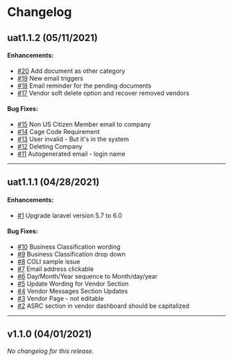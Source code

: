 # Changelog

## uat1.1.2 (05/11/2021)

#### Enhancements:

- [#20](https://docs.zoho.com/sheet/open/ahzhoa0c2fa8f734248abbf1b16d11ae9c5d0?sheet=Sheet1&range=B21) Add document as other category
- [#19](https://docs.zoho.com/sheet/open/ahzhoa0c2fa8f734248abbf1b16d11ae9c5d0?sheet=Sheet1&range=B20) New email triggers
- [#18](https://docs.zoho.com/sheet/open/ahzhoa0c2fa8f734248abbf1b16d11ae9c5d0?sheet=Sheet1&range=B19) Email reminder for the pending documents
- [#17](https://docs.zoho.com/sheet/open/ahzhoa0c2fa8f734248abbf1b16d11ae9c5d0?sheet=Sheet1&range=B18) Vendor soft delete option and recover removed vendors

#### Bug Fixes:

- [#15](https://docs.zoho.com/sheet/open/ahzhoa0c2fa8f734248abbf1b16d11ae9c5d0?sheet=Sheet1&range=B16) Non US Citizen Member email to company
- [#14](https://docs.zoho.com/sheet/open/ahzhoa0c2fa8f734248abbf1b16d11ae9c5d0?sheet=Sheet1&range=B15) Cage Code Requirement
- [#13](https://docs.zoho.com/sheet/open/ahzhoa0c2fa8f734248abbf1b16d11ae9c5d0?sheet=Sheet1&range=B14) User invalid - But it's in the system
- [#12](https://docs.zoho.com/sheet/open/ahzhoa0c2fa8f734248abbf1b16d11ae9c5d0?sheet=Sheet1&range=B13) Deleting Company
- [#11](https://docs.zoho.com/sheet/open/ahzhoa0c2fa8f734248abbf1b16d11ae9c5d0?sheet=Sheet1&range=B12) Autogenerated email - login name

---

## uat1.1.1 (04/28/2021)

#### Enhancements:

- [#1](#) Upgrade laravel version 5.7 to 6.0

#### Bug Fixes:

- [#10](https://docs.zoho.com/sheet/open/ahzhoa0c2fa8f734248abbf1b16d11ae9c5d0?sheet=Sheet1&range=B11) Business Classification wording
- [#9](https://docs.zoho.com/sheet/open/ahzhoa0c2fa8f734248abbf1b16d11ae9c5d0?sheet=Sheet1&range=B10) Business Classification drop down
- [#8](https://docs.zoho.com/sheet/open/ahzhoa0c2fa8f734248abbf1b16d11ae9c5d0?sheet=Sheet1&range=B9) COLI sample issue
- [#7](https://docs.zoho.com/sheet/open/ahzhoa0c2fa8f734248abbf1b16d11ae9c5d0?sheet=Sheet1&range=B8) Email address clickable
- [#6](https://docs.zoho.com/sheet/open/ahzhoa0c2fa8f734248abbf1b16d11ae9c5d0?sheet=Sheet1&range=B7) Day/Month/Year sequence to Month/day/year
- [#5](https://docs.zoho.com/sheet/open/ahzhoa0c2fa8f734248abbf1b16d11ae9c5d0?sheet=Sheet1&range=B6) Update Wording for Vendor Section
- [#4](https://docs.zoho.com/sheet/open/ahzhoa0c2fa8f734248abbf1b16d11ae9c5d0?sheet=Sheet1&range=B5) Vendor Messages Section Updates
- [#3](https://docs.zoho.com/sheet/open/ahzhoa0c2fa8f734248abbf1b16d11ae9c5d0?sheet=Sheet1&range=B4) Vendor Page - not editable
- [#2](https://docs.zoho.com/sheet/open/ahzhoa0c2fa8f734248abbf1b16d11ae9c5d0?sheet=Sheet1&range=B3) ASRC section in vendor dashboard should be capitalized

---

## v1.1.0 (04/01/2021)
*No changelog for this release.*
